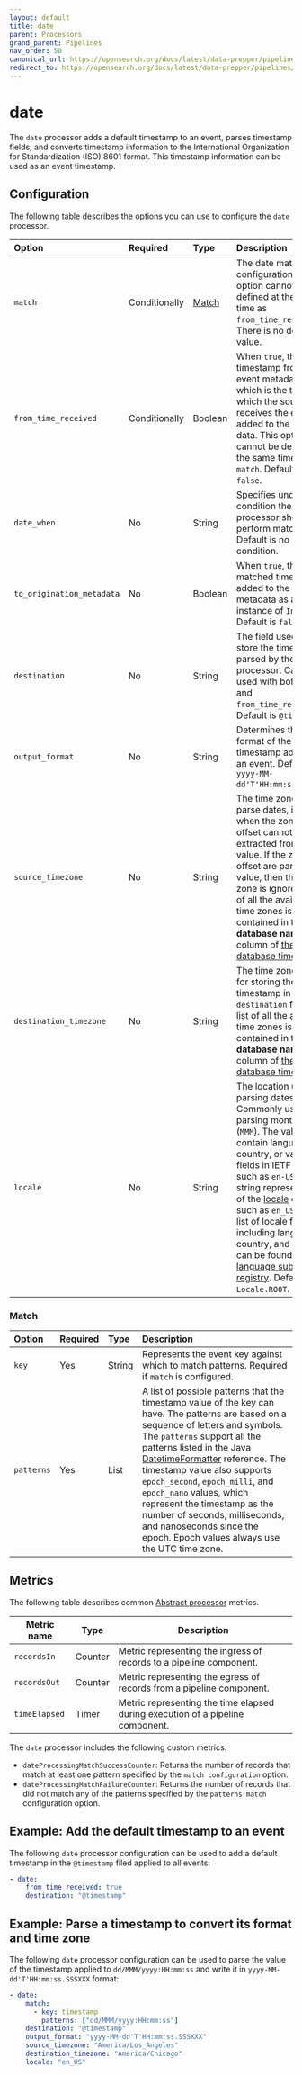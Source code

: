```yaml
---
layout: default
title: date
parent: Processors
grand_parent: Pipelines
nav_order: 50
canonical_url: https://opensearch.org/docs/latest/data-prepper/pipelines/configuration/processors/date/
redirect_to: https://opensearch.org/docs/latest/data-prepper/pipelines/configuration/processors/date/
---
```


# date


The `date` processor adds a default timestamp to an event, parses timestamp fields, and converts timestamp information to the International Organization for Standardization (ISO) 8601 format. This timestamp information can be used as an event timestamp.

## Configuration

The following table describes the options you can use to configure the `date` processor.

<!-- vale off -->
Option | Required | Type | Description
:--- | :--- | :--- | :---
`match` | Conditionally | [Match](#Match) | The date match configuration. This option cannot be defined at the same time as `from_time_received`. There is no default value.
`from_time_received` | Conditionally | Boolean | When `true`, the timestamp from the event metadata, which is the time at which the source receives the event, is added to the event data. This option cannot be defined at the same time as `match`. Default is `false`.
`date_when` | No | String | Specifies under what condition the `date` processor should perform matching. Default is no condition.
`to_origination_metadata` | No | Boolean | When `true`, the matched time is also added to the event's metadata as an instance of `Instant`. Default is `false`.
`destination` | No | String | The field used to store the timestamp parsed by the date processor. Can be used with both `match` and `from_time_received`. Default is `@timestamp`.
`output_format` | No | String | Determines the format of the timestamp added to an event. Default is `yyyy-MM-dd'T'HH:mm:ss.SSSXXX`.
`source_timezone` | No | String | The time zone used to parse dates, including when the zone or offset cannot be extracted from the value. If the zone or offset are part of the value, then the time zone is ignored. A list of all the available time zones is contained in the **TZ database name** column of [the list of database time zones](https://en.wikipedia.org/wiki/List_of_tz_database_time_zones#List).
`destination_timezone` | No | String | The time zone used for storing the timestamp in the `destination` field. A list of all the available time zones is contained in the **TZ database name** column of [the list of database time zones](https://en.wikipedia.org/wiki/List_of_tz_database_time_zones#List).
`locale` | No | String | The location used for parsing dates. Commonly used for parsing month names (`MMM`). The value can contain language, country, or variant fields in IETF BCP 47, such as `en-US`, or a string representation of the [locale](https://docs.oracle.com/javase/8/docs/api/java/util/Locale.html) object, such as `en_US`. A full list of locale fields, including language, country, and variant, can be found in [the language subtag registry](https://www.iana.org/assignments/language-subtag-registry/language-subtag-registry). Default is `Locale.ROOT`.
<!-- vale on -->

### Match

Option | Required | Type | Description
:--- | :--- | :--- | :---
`key` | Yes | String | Represents the event key against which to match patterns. Required if `match` is configured. 
`patterns` | Yes | List | A list of possible patterns that the timestamp value of the key can have. The patterns are based on a sequence of letters and symbols. The `patterns` support all the patterns listed in the Java [DatetimeFormatter](https://docs.oracle.com/javase/8/docs/api/java/time/format/DateTimeFormatter.html) reference. The timestamp value also supports `epoch_second`, `epoch_milli`, and `epoch_nano` values, which represent the timestamp as the number of seconds, milliseconds, and nanoseconds since the epoch. Epoch values always use the UTC time zone.

## Metrics

The following table describes common [Abstract processor](https://github.com/opensearch-project/data-prepper/blob/main/data-prepper-api/src/main/java/org/opensearch/dataprepper/model/processor/AbstractProcessor.java) metrics.

| Metric name | Type | Description |
| ------------- | ---- | -----------|
| `recordsIn` | Counter | Metric representing the ingress of records to a pipeline component. |
| `recordsOut` | Counter | Metric representing the egress of records from a pipeline component. |
| `timeElapsed` | Timer | Metric representing the time elapsed during execution of a pipeline component. |

The `date` processor includes the following custom metrics.

* `dateProcessingMatchSuccessCounter`: Returns the number of records that match at least one pattern specified by the `match configuration` option.
* `dateProcessingMatchFailureCounter`: Returns the number of records that did not match any of the patterns specified by the `patterns match` configuration option.

## Example: Add the default timestamp to an event
The following `date` processor configuration can be used to add a default timestamp in the `@timestamp` filed applied to all events:

```yaml
- date:
    from_time_received: true
    destination: "@timestamp"
```

## Example: Parse a timestamp to convert its format and time zone
The following `date` processor configuration can be used to parse the value of the timestamp applied to `dd/MMM/yyyy:HH:mm:ss` and write it in `yyyy-MM-dd'T'HH:mm:ss.SSSXXX` format:

```yaml
- date:
    match:
      - key: timestamp
        patterns: ["dd/MMM/yyyy:HH:mm:ss"] 
    destination: "@timestamp"
    output_format: "yyyy-MM-dd'T'HH:mm:ss.SSSXXX"
    source_timezone: "America/Los_Angeles"
    destination_timezone: "America/Chicago"
    locale: "en_US"
```
